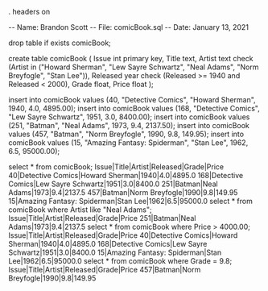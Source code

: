 . headers on

-- Name: Brandon Scott
-- File: comicBook.sql
-- Date: January 13, 2021

drop table if exists comicBook;

create table comicBook (
	Issue int primary key,
	Title text,
	Artist text check (Artist in ("Howard Sherman", "Lew Sayre Schwartz", "Neal Adams", "Norm Breyfogle", "Stan Lee")),
	Released year check (Released >= 1940 and Released < 2000),
	Grade float,
	Price float
	);
	
insert into comicBook values (40, "Detective Comics", "Howard Sherman", 1940, 4.0, 4895.00);
insert into comicBook values (168, "Detective Comics", "Lew Sayre Schwartz", 1951, 3.0, 8400.00);
insert into comicBook values (251, "Batman", "Neal Adams", 1973, 9.4, 2137.50);
insert into comicBook values (457, "Batman", "Norm Breyfogle", 1990, 9.8, 149.95);
insert into comicBook values (15, "Amazing Fantasy: Spiderman", "Stan Lee", 1962, 6.5, 95000.00);


select * from comicBook;
Issue|Title|Artist|Released|Grade|Price
40|Detective Comics|Howard Sherman|1940|4.0|4895.0
168|Detective Comics|Lew Sayre Schwartz|1951|3.0|8400.0
251|Batman|Neal Adams|1973|9.4|2137.5
457|Batman|Norm Breyfogle|1990|9.8|149.95
15|Amazing Fantasy: Spiderman|Stan Lee|1962|6.5|95000.0
select * from comicBook where Artist like "Neal Adams";
Issue|Title|Artist|Released|Grade|Price
251|Batman|Neal Adams|1973|9.4|2137.5
select * from comicBook where Price > 4000.00;
Issue|Title|Artist|Released|Grade|Price
40|Detective Comics|Howard Sherman|1940|4.0|4895.0
168|Detective Comics|Lew Sayre Schwartz|1951|3.0|8400.0
15|Amazing Fantasy: Spiderman|Stan Lee|1962|6.5|95000.0
select * from comicBook where Grade = 9.8;
Issue|Title|Artist|Released|Grade|Price
457|Batman|Norm Breyfogle|1990|9.8|149.95

